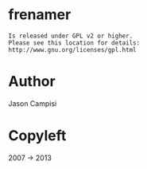 frenamer
=====
    Is released under GPL v2 or higher. 
    Please see this location for details: http://www.gnu.org/licenses/gpl.html
	
Author
=====
Jason Campisi

Copyleft
=====
2007 -> 2013